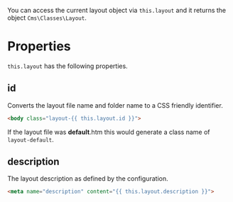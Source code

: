 You can access the current layout object via `this.layout` and it returns the object `Cms\Classes\Layout`.

# Properties

`this.layout` has the following properties.

## id

Converts the layout file name and folder name to a CSS friendly identifier.

```html
<body class="layout-{{ this.layout.id }}">
```

If the layout file was **default**.htm this would generate a class name of `layout-default`.

## description

The layout description as defined by the configuration.

```html
<meta name="description" content="{{ this.layout.description }}">
```
